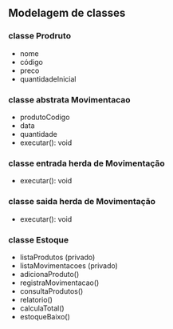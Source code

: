 ## Modelagem de classes

### classe Prodruto

- nome
- código
- preco
- quantidadeInicial

### classe abstrata Movimentacao

- produtoCodigo
- data
- quantidade
- executar(): void

### classe entrada herda de Movimentação

- executar(): void

### classe saida herda de Movimentação

- executar(): void

### classe Estoque

- listaProdutos (privado)
- listaMovimentacoes (privado)
- adicionaProduto()
- registraMovimentacao()
- consultaProdutos()
- relatorio()
- calculaTotal()
- estoqueBaixo()

